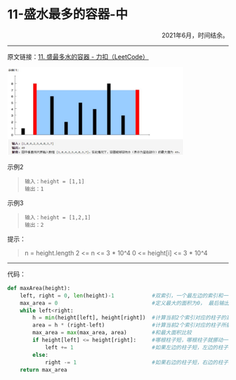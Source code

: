 # 11-盛水最多的容器-中
<p align="right">2021年6月，时间结余。</p>

---

原文链接：[11. 盛最多水的容器 - 力扣（LeetCode）](https://leetcode-cn.com/problems/container-with-most-water/)

<img src="..\..\pictures\trainingCamp\twoindex\chengshuizuiduoderongqi.jpg" title="盛水最多的容器" width="400px" height="200px">

示例2

> ```
> 输入：height = [1,1]
> 输出：1
> ```

示例3

> ```
> 输入：height = [1,2,1]
> 输出：2
> ```

提示：

> n = height.length
> 2 <= n <= 3 * 10^4
> 0 <= height[i] <= 3 * 10^4

---

代码：

```python
def maxArea(height):
	left, right = 0, len(height)-1            #双索引，一个最左边的索引和一个最后边的索引
	max_area = 0                              #定义最大的面积为0， 最后输出该变量的值
	while left<right:
		h = min(height[left], height[right])  #计算当前2个索引对应的柱子的高度的最小值
		area = h * (right-left)               #计算当前2个索引对应的柱子所能得到的面积
		max_area = max(max_area, area)        #和最大面积比较
		if height[left] <= height[right]:     #哪根柱子短，哪根柱子就挪动一步，去寻找更大的可能
			left += 1                         #如果左边的柱子短，左边的柱子就往右移
		else:
			right -= 1                        #如果右边的柱子短，右边的柱子就往左移
	return max_area
```

